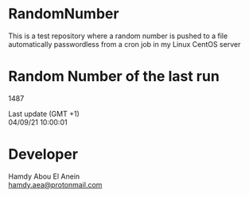 # RandomNumber    
This is a test repository where a random number is pushed to a file automatically passwordless from a cron job in my Linux CentOS server    
# Random Number of the last run   
1487
      
Last update (GMT +1)    
04/09/21 10:00:01
# Developer    
Hamdy Abou El Anein   
hamdy.aea@protonmail.com
